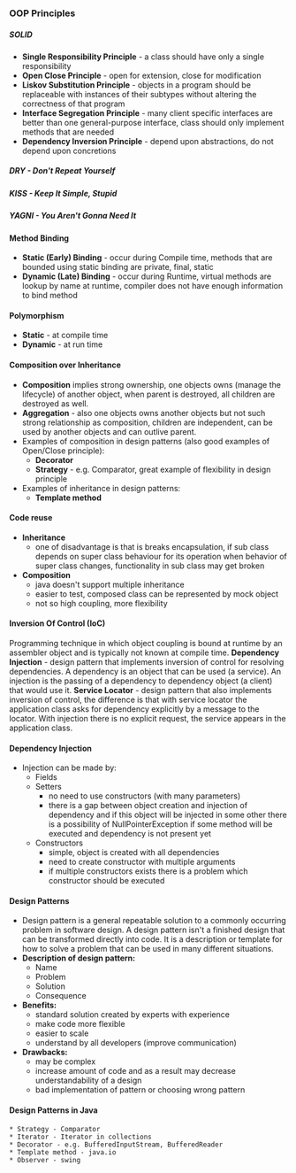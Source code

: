 ### OOP Principles

##### SOLID
* __Single Responsibility Principle__ - a class should have only a single responsibility
* __Open Close Principle__ - open for extension, close for modification
* __Liskov Substitution Principle__ - objects in a program should be replaceable with instances of their subtypes
without altering the correctness of that program
* __Interface Segregation Principle__ - many client specific interfaces are better than one general-purpose
interface, class should only implement methods that are needed
* __Dependency Inversion Principle__ - depend upon abstractions, do not depend upon concretions

##### DRY - Don't Repeat Yourself

##### KISS - Keep It Simple, Stupid

##### YAGNI - You Aren't Gonna Need It

#### Method Binding
* __Static (Early) Binding__ - occur during Compile time, methods that are bounded using static binding are private,
final, static
* __Dynamic (Late) Binding__ - occur during Runtime, virtual methods are lookup by name at runtime, compiler does not
 have enough information to bind method

#### Polymorphism
* __Static__ - at compile time
* __Dynamic__ - at run time

#### Composition over Inheritance
* __Composition__ implies strong ownership, one objects owns (manage the lifecycle) of another object, when parent is
 destroyed, all children are destroyed as well.
* __Aggregation__ - also one objects owns another objects but not such strong relationship as composition, children are
independent, can be used by another objects and can outlive parent.
* Examples of composition in design patterns (also good examples of Open/Close principle):
    * __Decorator__
    * __Strategy__ - e.g. Comparator, great example of flexibility in design
    principle
* Examples of inheritance in design patterns:
    * __Template method__

#### Code reuse
* __Inheritance__
    * one of disadvantage is that is breaks encapsulation, if sub class depends on super class behaviour for its
    operation when behavior of super class changes, functionality in sub class may get broken
* __Composition__
    * java doesn't support multiple inheritance
    * easier to test, composed class can be represented by mock object
    * not so high coupling, more flexibility

#### Inversion Of Control (IoC)
Programming technique in which object coupling is bound at runtime by an assembler object and is typically not known
at compile time.
__Dependency Injection__ - design pattern that implements inversion of control for resolving dependencies. A dependency
is an object that can be used (a service). An injection is the passing of a dependency to dependency object (a
client) that would use it.
__Service Locator__ - design pattern that also implements inversion of control, the difference is that with service
locator the application class asks for dependency explicitly by a message to the locator. With injection there is no
explicit request, the service appears in the application class.

#### Dependency Injection
* Injection can be made by:
    * Fields
    * Setters
        * no need to use constructors (with many parameters)
        * there is a gap between object creation and injection of dependency and if this object will be injected in
        some other there is a possibility of NullPointerException if some method will be executed and dependency is
        not present yet
    * Constructors
        * simple, object is created with all dependencies
        * need to create constructor with multiple arguments
        * if multiple constructors exists there is a problem which constructor should be executed

#### Design Patterns
* Design pattern is a general repeatable solution to a commonly occurring problem in software design.  A design
pattern isn't a finished design that can be transformed directly into code. It is a description or template for how
to solve a problem that can be used in many different situations.
* __Description of design pattern:__
    * Name
    * Problem
    * Solution
    * Consequence
* __Benefits:__
    * standard solution created by experts with experience
    * make code more flexible
    * easier to scale
    * understand by all developers (improve communication)
* __Drawbacks:__
    * may be complex
    * increase amount of code and as a result may decrease understandability of a design
    * bad implementation of pattern or choosing wrong pattern

#### Design Patterns in Java
    * Strategy - Comparator
    * Iterator - Iterator in collections
    * Decorator - e.g. BufferedInputStream, BufferedReader
    * Template method - java.io
    * Observer - swing

